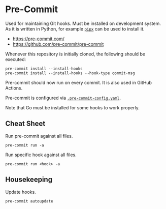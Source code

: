 # Pre-Commit

Used for maintaining Git hooks. Must be installed on development system. As it
is written in Python, for example [`pipx`](https://github.com/pypa/pipx) can be
used to install it.

- <https://pre-commit.com/>
- <https://github.com/pre-commit/pre-commit>

Whenever this repository is initially cloned, the following should be executed:

```
pre-commit install --install-hooks
pre-commit install --install-hooks --hook-type commit-msg
```

Pre-commit should now run on every commit. It is also used in GitHub Actions.

Pre-commit is configured via
[`.pre-commit-config.yaml`](../../.pre-commit-config.yaml).

Note that Go must be installed for some hooks to work properly.

## Cheat Sheet

Run pre-commit against all files.

```
pre-commit run -a
```

Run specific hook against all files.

```
pre-commit run <hook> -a
```

## Housekeeping

Update hooks.

```
pre-commit autoupdate
```
